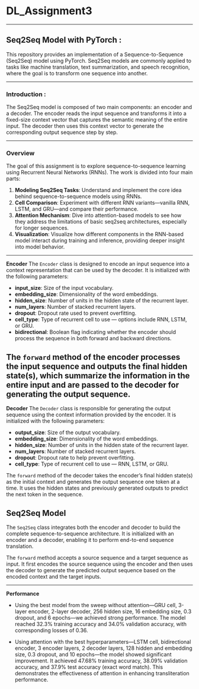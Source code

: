 # DL_Assignment3

---
## Seq2Seq Model with PyTorch :

This repository provides an implementation of a Sequence-to-Sequence (Seq2Seq) model using PyTorch. Seq2Seq models are commonly applied to tasks like machine translation, text summarization, and speech recognition, where the goal is to transform one sequence into another.

---
### Introduction :
The Seq2Seq model is composed of two main components: an encoder and a decoder. The encoder reads the input sequence and transforms it into a fixed-size context vector that captures the semantic meaning of the entire input. The decoder then uses this context vector to generate the corresponding output sequence step by step.

---

### Overview

The goal of this assignment is to explore sequence-to-sequence learning using Recurrent Neural Networks (RNNs). The work is divided into four main parts:

1. **Modeling Seq2Seq Tasks**: Understand and implement the core idea behind sequence-to-sequence models using RNNs.
2. **Cell Comparison**: Experiment with different RNN variants—vanilla RNN, LSTM, and GRU—and compare their performance.
3. **Attention Mechanism**: Dive into attention-based models to see how they address the limitations of basic seq2seq architectures, especially for longer sequences.
4. **Visualization**: Visualize how different components in the RNN-based model interact during training and inference, providing deeper insight into model behavior.
---
**Encoder**
The `Encoder` class is designed to encode an input sequence into a context representation that can be used by the decoder. It is initialized with the following parameters:

* **input\_size**: Size of the input vocabulary.
* **embedding\_size**: Dimensionality of the word embeddings.
* **hidden\_size**: Number of units in the hidden state of the recurrent layer.
* **num\_layers**: Number of stacked recurrent layers.
* **dropout**: Dropout rate used to prevent overfitting.
* **cell\_type**: Type of recurrent cell to use — options include RNN, LSTM, or GRU.
* **bidirectional**: Boolean flag indicating whether the encoder should process the sequence in both forward and backward directions.

The `forward` method of the encoder processes the input sequence and outputs the final hidden state(s), which summarize the information in the entire input and are passed to the decoder for generating the output sequence.
---
**Decoder**
The `Decoder` class is responsible for generating the output sequence using the context information provided by the encoder. It is initialized with the following parameters:

* **output\_size**: Size of the output vocabulary.
* **embedding\_size**: Dimensionality of the word embeddings.
* **hidden\_size**: Number of units in the hidden state of the recurrent layer.
* **num\_layers**: Number of stacked recurrent layers.
* **dropout**: Dropout rate to help prevent overfitting.
* **cell\_type**: Type of recurrent cell to use — RNN, LSTM, or GRU.
  
The `forward` method of the decoder takes the encoder’s final hidden state(s) as the initial context and generates the output sequence one token at a time. It uses the hidden states and previously generated outputs to predict the next token in the sequence.


**Seq2Seq Model**
---
The `Seq2Seq` class integrates both the encoder and decoder to build the complete sequence-to-sequence architecture. It is initialized with an encoder and a decoder, enabling it to perform end-to-end sequence translation.

The `forward` method accepts a source sequence and a target sequence as input. It first encodes the source sequence using the encoder and then uses the decoder to generate the predicted output sequence based on the encoded context and the target inputs.

---
**Performance**

* Using the best model from the sweep without attention—GRU cell, 3-layer encoder, 2-layer decoder, 256 hidden size, 16 embedding size, 0.3 dropout, and 6 epochs—we achieved strong performance. The model reached 32.3% training accuracy and 34.0% validation accuracy, with corresponding losses of 0.36.

 
* Using attention with the best hyperparameters—LSTM cell, bidirectional encoder, 3 encoder layers, 2 decoder layers, 128 hidden and embedding size, 0.3 dropout, and 10 epochs—the model showed significant improvement. It achieved 47.68% training accuracy, 38.09% validation accuracy, and 37.9% test accuracy (exact word match). This demonstrates the effectiveness of attention in enhancing transliteration performance.

